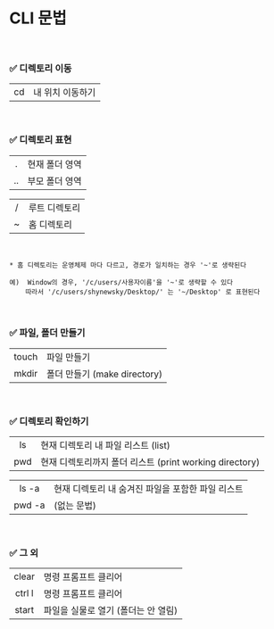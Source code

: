 # CLI 문법

<br>

### ✅ 디렉토리 이동

| | |
|:---:|:---|
|cd|내 위치 이동하기|

<br>

### ✅ 디렉토리 표현

| | |
|:---:|:---|
|.|현재 폴더 영역|
|..|부모 폴더 영역|

| | |
|:---:|:---|
|/|루트 디렉토리|
|~|홈 디렉토리|

<br>

    * 홈 디렉토리는 운영체제 마다 다르고, 경로가 일치하는 경우 '~'로 생략된다
    
    예)  Window의 경우, '/c/users/사용자이름'을 '~'로 생략할 수 있다
        따라서 '/c/users/shynewsky/Desktop/' 는 '~/Desktop' 로 표현된다

<br>     

### ✅ 파일, 폴더 만들기

| | |
|:---:|:---|
|touch|파일 만들기|
|mkdir|폴더 만들기 (make directory)|

<br>

### ✅ 디렉토리 확인하기

| | |
|:---:|:---|
|ls|현재 디렉토리 내 파일 리스트 (list)|
|pwd|현재 디렉토리까지 폴더 리스트 (print working directory)|

| | |
|:---:|:---|
|ls -a|현재 디렉토리 내 숨겨진 파일을 포함한 파일 리스트|
|pwd -a|(없는 문법)|

<br>

### ✅ 그 외

| | |
|:---:|:---|
|clear|명령 프롬프트 클리어|
|ctrl l|명령 프롬프트 클리어|
|start|파일을 실물로 열기 (폴더는 안 열림)|

<br>
<br>
<br>